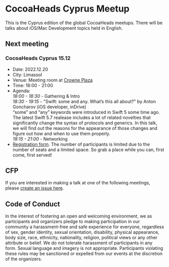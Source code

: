 # CocoaHeads Cyprus Meetup
This is the Cyprus edition of the global CocoaHeads meetups. There will be talks about iOS/Mac Development topics held in English.

## Next meeting

### CocoaHeads Cyprus 15.12
- Date: 2022.12.20
- City: Limassol
- Venue: Meeting room at [Crowne Plaza](https://goo.gl/maps/J5XkCB41mr3yFysAA)
- Time: 18:00 - 21:00
- Agenda:  
*18:00 - 18:30* - Gathering & Intro  
*18:30 - 19:15* - "Swift: some and any. What’s this all about?" by Anton Goncharov (iOS developer, inDrive)  
“some” and “any” keywords were introduced in Swift 5 some time ago. The latest Swift 5.7 realease includes a lot of related novelties that significantly change the syntax of protocols and generics. In this talk, we will find out the reasons for the appearance of those changes and figure out how and when to use them properly.  
*19:15 - 21:00* - Networking
- [Registration form](https://indtr.com/my-cchs-link). The number of participants is limited due to the number of seats and a limited space. So grab a place while you can, first come, first served!

## CFP

If you are interested in making a talk at one of the following meetings, please [create an issue here](https://github.com/CocoaHeadsCyprus/CocoaHeads-Cyprus-Meetup/issues/new?assignees=west0r%2C+oldtuna&labels=&template=talk-proposal.md&title=).

## Code of Conduct
In the interest of fostering an open and welcoming environment, we as participants and organizers pledge to making participation in our community a harassment-free and safe experience for everyone, regardless of sex, gender identity, sexual orientation, disability, physical appearance, body size, race, ethnicity, nationality, religion, political views or any other attribute or belief.
We do not tolerate harassment of participants in any form. Sexual language and imagery is not appropriate.
Participants violating these rules may be sanctioned or expelled from our events at the discretion of the organizers.
